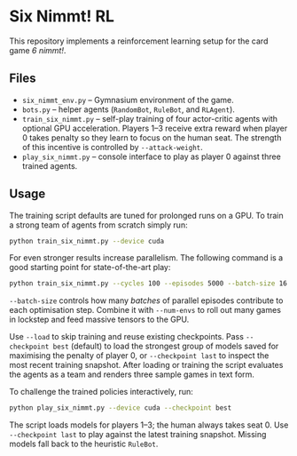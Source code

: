 # Six Nimmt! RL

This repository implements a reinforcement learning setup for the card game *6 nimmt!*.

## Files
- `six_nimmt_env.py` – Gymnasium environment of the game.
- `bots.py` – helper agents (`RandomBot`, `RuleBot`, and `RLAgent`).
- `train_six_nimmt.py` – self-play training of four actor-critic agents with optional GPU acceleration.
  Players 1–3 receive extra reward when player 0 takes penalty so they learn to focus on the human seat.
  The strength of this incentive is controlled by `--attack-weight`.
- `play_six_nimmt.py` – console interface to play as player 0 against three trained agents.

## Usage
The training script defaults are tuned for prolonged runs on a GPU.  To train a
strong team of agents from scratch simply run:

```bash
python train_six_nimmt.py --device cuda
```

For even stronger results increase parallelism.  The following command is a
good starting point for state-of-the-art play:

```bash
python train_six_nimmt.py --cycles 100 --episodes 5000 --batch-size 16 --num-envs 64 --device cuda
```

`--batch-size` controls how many *batches* of parallel episodes contribute to
each optimisation step. Combine it with `--num-envs` to roll out many games in
lockstep and feed massive tensors to the GPU.

Use `--load` to skip training and reuse existing checkpoints. Pass `--checkpoint best` (default) to load the strongest group of models saved for maximising the penalty of player 0, or `--checkpoint last` to inspect the most recent training snapshot. After loading or training the script evaluates the agents as a team and renders three sample games in text form.

To challenge the trained policies interactively, run:

```bash
python play_six_nimmt.py --device cuda --checkpoint best
```

The script loads models for players 1–3; the human always takes seat 0. Use `--checkpoint last` to play against the latest training snapshot. Missing models fall back to the heuristic `RuleBot`.
